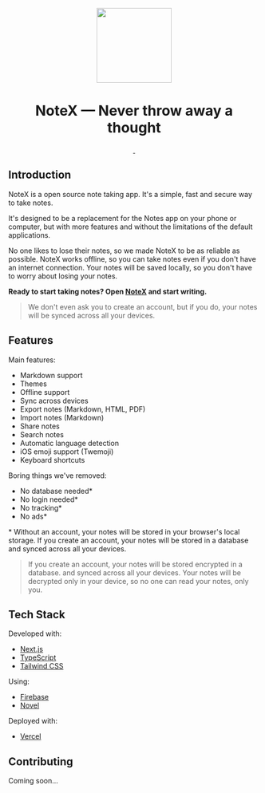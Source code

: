 <div align="center">

<p align="center">
  <a href="https://notex.live">
    <picture>
      <source media="(prefers-color-scheme: dark)" srcset="https://notex.live/logos/logo-notex-inverted.svg">
      <img src="https://notex.live/logos/logo-notex.svg" width="150">
    </picture>
  </a>
</p>

# NoteX — Never throw away a thought

<p align="center">
  <a aria-label="Latest Release" href="https://github.com/gelzinn/notex/releases/latest">
    <img alt="" src="https://img.shields.io/github/v/release/gelzinn/notex?style=for-the-badge&labelColor=000000">
  </a>
  <a aria-label="License" href="https://github.com/gelzinn/notex/blob/main/LICENSE.md">
    <img alt="" src="https://img.shields.io/github/license/gelzinn/notex?style=for-the-badge&labelColor=000000">
  </a>
</p>

</div>

## Introduction

NoteX is a open source note taking app. It's a simple, fast and secure way to take notes.

It's designed to be a replacement for the Notes app on your phone or computer, but with more features and without the limitations of the default applications.

No one likes to lose their notes, so we made NoteX to be as reliable as possible. NoteX works offline, so you can take notes even if you don't have an internet connection. Your notes will be saved locally, so you don't have to worry about losing your notes.

**Ready to start taking notes? Open [NoteX](https://notex.live) and start writing.**

> We don't even ask you to create an account, but if you do, your notes will be synced across all your devices.

## Features

Main features:

- Markdown support
- Themes
- Offline support
- Sync across devices
- Export notes (Markdown, HTML, PDF)
- Import notes (Markdown)
- Share notes
- Search notes
- Automatic language detection
- iOS emoji support (Twemoji)
- Keyboard shortcuts

Boring things we've removed:

- No database needed\*
- No login needed\*
- No tracking\*
- No ads\*

\* Without an account, your notes will be stored in your browser's local storage. If you create an account, your notes will be stored in a database and synced across all your devices.

> If you create an account, your notes will be stored encrypted in a database. and synced across all your devices. Your notes will be decrypted only in your device, so no one can read your notes, only you.

## Tech Stack

Developed with:

- [Next.js](https://nextjs.org/)
- [TypeScript](https://www.typescriptlang.org/)
- [Tailwind CSS](https://tailwindcss.com/)

Using:

- [Firebase](https://firebase.google.com/)
- [Novel](https://novel.sh/)

Deployed with:

- [Vercel](https://vercel.com/)

## Contributing

Coming soon...
